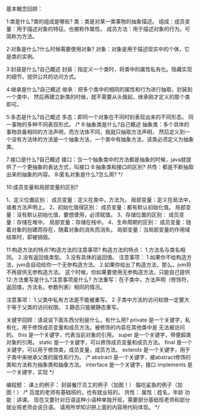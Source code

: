 基本概念回顾：

1:类是什么?类的组成是哪些?
类：类是对某一类事物的抽象描述。
组成：成员变量：用于描述对象的特征。也被称作属性。
      成员方法：用于描述对象的行为。可简称为方法。

2:对象是什么?什么时候需要使用对象?
对象：对象是用于描述现实中的个体，它是类的实例。

3:封装是什么?自己概述
封装：指定义一个类时，将类中的属性私有化。隐藏实现的细节，提供公共的访问方式。

4:继承是什么?自己概述
继承：把多个类中的相同的属性和行为进行抽取，封装到一个类中，
      然后再建立新类的时候，就不需要从头做起，继承刚才定义的那个类即可。

5:多态是什么?自己概述
多态：即同一个对象在不同时刻表现出来的不同形态。
      同一事物的多种不同表现形式。
/*
6:抽象类是什么?自己概述
抽象类：多个具体的事物具备相同的方法声明，而方法体不同，我就只抽取方法声明，
        然后定义到一个没有方法体的方法是一个抽象方法，一个类中有抽象方法，该类必须定义为抽象类。

7:接口是什么?自己概述
接口：当一个抽象类中的方法都是抽象的时候，java就提供了一个更抽象的表达方式，叫接口
8:抽象类和接口的区别?
共性：都是不断抽取出来的抽象的内容。
9:匿名对象是什么?怎么用?
*/

10:成员变量和局部变量的区别?

1、定义位置区别：
       成员变量：定义在类中，方法为。
       局部变量：定义在局法中，或者方法声明上。
2、初始化值得区别：
        成员变量：都有默认初始化值。
        局部变量：没有默认初始化值，要想使用，必须赋值。
3、存储位置的区别：
        成员变量：存储在堆中。
        局部变量：存储在栈中。
4、生命周期的区别：
        成员变量：随着对象的创建而存在，随着对象的消失而消失。
        局部变量：当局部变量的作用域结束时，即被销毁。

11:构造方法的特点?构造方法的注意事项?
构造方法的特点：
               1.方法名与类名相同。
               2.没有返回值类型。
               3.没有具体的返回值。
注意事项：
         1.如果你不给构造方法，jvm会自动给你一个无参构造方法。
         2.如果你给出了构造方法，那么，jvm将不再提供无参构造方法。
           这个时候，你如果要使用无参构造方法，只能自己提供
12:方法重写是什么?注意事项是什么?
方法重写：在子类中，方法声明（修饰符，返回值，方法名，参数列表）相同的情况。

注意事项：
         1.父类中私有方法是不能被重写。
         2.子类中方法的访问权限一定要大于等于父类的访问权限。
         3.静态只能被静态重写。

关键字回顾：请说说下面东西分别是什么，有什么用?
private 是一个关键字，私有化，用于修饰成员变量和成员方法。被修饰的内容在其他类中是
        无法被访问的。
this 是一个关键字，代表当前对象的引用。
super 是一个关键字，带便超类对象的引用。
static 是一个关键字，可以修饰成员变量和成员方法。
final 是一个关键字，可以用于修饰类，成员变量，成员方法。
extends 是一个关键字，用于子类中来继承父类的属性和行为。
/*
abstract 是一个关键字，被abstract修饰的类和方法称为抽象类和抽象方法。
interface 是一个关键字，接口
implements 是一个关键字，实现
*/


编程题：
	课上的例子：
	封装餐厅员工的例子（加图！）
	猫吃鲨鱼的例子（加图！）
/*
百度的老师有基础班的，也有就业班的。
  共性：
	属性：姓名，年龄
	功能：讲课。
  现在又要针对日语这种小语种单独开班，需要部分基础班老师和部分就业班老师会说日语。
  请用所学知识把上面的内容用代码体现。
*/